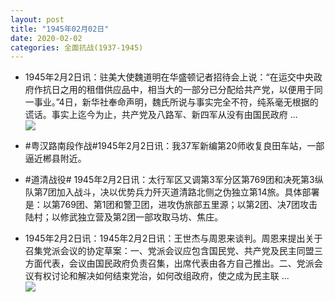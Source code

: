 ```yaml
---
layout: post
title: "1945年02月02日"
date: 2020-02-02
categories: 全面抗战(1937-1945)
---
```


<meta name="referrer" content="no-referrer" />

- 1945年2月2日讯：驻美大使魏道明在华盛顿记者招待会上说：“在运交中央政府作抗日之用的租借供应品中，相当大的一部分已分配给共产党，以便用于同一事业。”4日，新华社奉命声明，魏氏所说与事实完全不符，纯系毫无根据的谎话。事实上迄今为止，共产党及八路军、新四军从没有由国民政府 ... <br/><img src="https://wx1.sinaimg.cn/large/aca367d8ly1gbib462fncj20c8090aa3.jpg" />

- #粤汉路南段作战#1945年2月2日讯：我37军新编第20师收复良田车站，一部逼近郴县附近。 

- #道清战役# 1945年2月2日讯：太行军区又调第3军分区第769团和决死第3纵队第7团加入战斗，决以优势兵力歼灭道清路北侧之伪独立第14旅。具体部署是：以第769团、第1团和警卫团，进攻伪旅部五里源；以第2团、决7团攻击陆村；以修武独立营及第2团一部攻取马坊、焦庄。 

- 1945年2月2日讯：1945年2月2日讯：王世杰与周恩来谈判。周恩来提出关于召集党派会议的协定草案：一、党派会议应包含国民党、共产党及民主同盟三方面代表，会议由国民政府负责召集，出席代表由各方自己推出。二、党派会议有权讨论和解决如何结束党治，如何改组政府，使之成为民主联 ... <br/><img src="https://wx4.sinaimg.cn/large/aca367d8ly1gbhqa22iacj20c80iqweu.jpg" />

